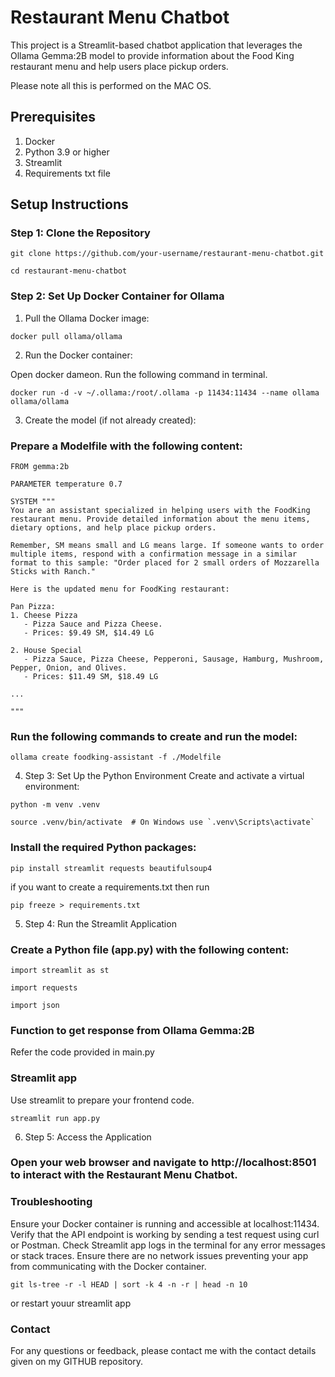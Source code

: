 # Restaurant Menu Chatbot
This project is a Streamlit-based chatbot application that leverages the Ollama Gemma:2B model to provide information about the Food King restaurant menu and help users place pickup orders.

Please note all this is performed on the MAC OS.

## Prerequisites
1. Docker 
2. Python 3.9 or higher
3. Streamlit
4. Requirements txt file

## Setup Instructions
### Step 1: Clone the Repository

```
git clone https://github.com/your-username/restaurant-menu-chatbot.git
```

```
cd restaurant-menu-chatbot
```

### Step 2: Set Up Docker Container for Ollama

1. Pull the Ollama Docker image:

```
docker pull ollama/ollama
```

2. Run the Docker container:

Open docker dameon. Run the following command in terminal.

```
docker run -d -v ~/.ollama:/root/.ollama -p 11434:11434 --name ollama ollama/ollama
```

3. Create the model (if not already created):

### Prepare a Modelfile with the following content:
```
FROM gemma:2b

PARAMETER temperature 0.7

SYSTEM """
You are an assistant specialized in helping users with the FoodKing restaurant menu. Provide detailed information about the menu items, dietary options, and help place pickup orders.

Remember, SM means small and LG means large. If someone wants to order multiple items, respond with a confirmation message in a similar format to this sample: "Order placed for 2 small orders of Mozzarella Sticks with Ranch."

Here is the updated menu for FoodKing restaurant:

Pan Pizza:
1. Cheese Pizza
   - Pizza Sauce and Pizza Cheese.
   - Prices: $9.49 SM, $14.49 LG

2. House Special
   - Pizza Sauce, Pizza Cheese, Pepperoni, Sausage, Hamburg, Mushroom, Pepper, Onion, and Olives.
   - Prices: $11.49 SM, $18.49 LG

...

"""
```

### Run the following commands to create and run the model:

```
ollama create foodking-assistant -f ./Modelfile
```

4. Step 3: Set Up the Python Environment
Create and activate a virtual environment:

```
python -m venv .venv
```

```
source .venv/bin/activate  # On Windows use `.venv\Scripts\activate`
```

### Install the required Python packages:

```
pip install streamlit requests beautifulsoup4
```

if you want to create a requirements.txt then run

```
pip freeze > requirements.txt
```

5. Step 4: Run the Streamlit Application

### Create a Python file (app.py) with the following content:

```
import streamlit as st
```

```
import requests
```

```
import json
```

### Function to get response from Ollama Gemma:2B
 
Refer the code provided in main.py

### Streamlit app

Use streamlit to prepare your frontend code. 

```
streamlit run app.py
```

6. Step 5: Access the Application

### Open your web browser and navigate to http://localhost:8501 to interact with the Restaurant Menu Chatbot.

### Troubleshooting
Ensure your Docker container is running and accessible at localhost:11434.
Verify that the API endpoint is working by sending a test request using curl or Postman.
Check Streamlit app logs in the terminal for any error messages or stack traces.
Ensure there are no network issues preventing your app from communicating with the Docker container.

```
git ls-tree -r -l HEAD | sort -k 4 -n -r | head -n 10
```

or restart youur streamlit app

### Contact
For any questions or feedback, please contact me with the contact details given on my GITHUB repository.
